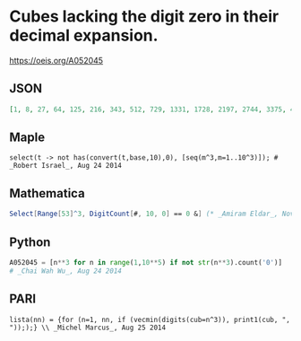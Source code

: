 # Cubes lacking the digit zero in their decimal expansion\.
https://oeis.org/A052045
## JSON
```JSON
[1, 8, 27, 64, 125, 216, 343, 512, 729, 1331, 1728, 2197, 2744, 3375, 4913, 5832, 6859, 9261, 12167, 13824, 15625, 17576, 19683, 21952, 24389, 29791, 32768, 35937, 42875, 46656, 54872, 59319, 68921, 85184, 91125, 97336, 117649, 132651, 148877]
```
## Maple
```Maple
select(t -> not has(convert(t,base,10),0), [seq(m^3,m=1..10^3)]); # _Robert Israel_, Aug 24 2014
```
## Mathematica
```Mathematica
Select[Range[53]^3, DigitCount[#, 10, 0] == 0 &] (* _Amiram Eldar_, Nov 23 2020 *)
```
## Python
```Python
A052045 = [n**3 for n in range(1,10**5) if not str(n**3).count('0')]
# _Chai Wah Wu_, Aug 24 2014
```
## PARI
```PARI
lista(nn) = {for (n=1, nn, if (vecmin(digits(cub=n^3)), print1(cub, ", ")););} \\ _Michel Marcus_, Aug 25 2014
```
